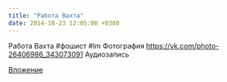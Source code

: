 ```yaml
---
title: "Работа Вахта"
date: 2014-10-23 12:05:00 +0300
---
```


Работа Вахта
#фошист #lm
Фотография
<a class="vk-attach" href="https://vk.com/photo-26406986_343073091">https://vk.com/photo-26406986_343073091</a>
Аудиозапись

<a class="vk-attach" href="https://vk.com/photo-26406986_343073091">Вложение</a>
